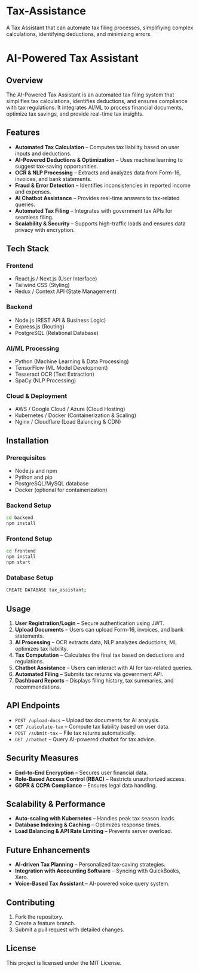 # Tax-Assistance
A Tax Assistant that can automate tax filing processes, simplifiying complex calculations, identifying deductions, and minimizing errors.

# AI-Powered Tax Assistant

## Overview
The AI-Powered Tax Assistant is an automated tax filing system that simplifies tax calculations, identifies deductions, and ensures compliance with tax regulations. It integrates AI/ML to process financial documents, optimize tax savings, and provide real-time tax insights.

## Features
- **Automated Tax Calculation** – Computes tax liability based on user inputs and deductions.
- **AI-Powered Deductions & Optimization** – Uses machine learning to suggest tax-saving opportunities.
- **OCR & NLP Processing** – Extracts and analyzes data from Form-16, invoices, and bank statements.
- **Fraud & Error Detection** – Identifies inconsistencies in reported income and expenses.
- **AI Chatbot Assistance** – Provides real-time answers to tax-related queries.
- **Automated Tax Filing** – Integrates with government tax APIs for seamless filing.
- **Scalability & Security** – Supports high-traffic loads and ensures data privacy with encryption.

## Tech Stack
### **Frontend**
- React.js / Next.js (User Interface)
- Tailwind CSS (Styling)
- Redux / Context API (State Management)

### **Backend**
- Node.js (REST API & Business Logic)
- Express.js  (Routing)
- PostgreSQL  (Relational Database)


### **AI/ML Processing**
- Python (Machine Learning & Data Processing)
- TensorFlow (ML Model Development)
- Tesseract OCR (Text Extraction)
- SpaCy (NLP Processing)

### **Cloud & Deployment**
- AWS / Google Cloud / Azure (Cloud Hosting)
- Kubernetes / Docker (Containerization & Scaling)
- Nginx / Cloudflare (Load Balancing & CDN)

## Installation
### **Prerequisites**
- Node.js and npm
- Python and pip
- PostgreSQL/MySQL database
- Docker (optional for containerization)

### **Backend Setup**
```bash
cd backend
npm install  
```

### **Frontend Setup**
```bash
cd frontend
npm install
npm start
```

### **Database Setup**
```bash
CREATE DATABASE tax_assistant;
```

## Usage
1. **User Registration/Login** – Secure authentication using JWT.
2. **Upload Documents** – Users can upload Form-16, invoices, and bank statements.
3. **AI Processing** – OCR extracts data, NLP analyzes deductions, ML optimizes tax liability.
4. **Tax Computation** – Calculates the final tax based on deductions and regulations.
5. **Chatbot Assistance** – Users can interact with AI for tax-related queries.
6. **Automated Filing** – Submits tax returns via government API.
7. **Dashboard Reports** – Displays filing history, tax summaries, and recommendations.

## API Endpoints
- `POST /upload-docs` – Upload tax documents for AI analysis.
- `GET /calculate-tax` – Compute tax liability based on user data.
- `POST /submit-tax` – File tax returns automatically.
- `GET /chatbot` – Query AI-powered chatbot for tax advice.

## Security Measures
- **End-to-End Encryption** – Secures user financial data.
- **Role-Based Access Control (RBAC)** – Restricts unauthorized access.
- **GDPR & CCPA Compliance** – Ensures legal data handling.

## Scalability & Performance
- **Auto-scaling with Kubernetes** – Handles peak tax season loads.
- **Database Indexing & Caching** – Optimizes response times.
- **Load Balancing & API Rate Limiting** – Prevents server overload.

## Future Enhancements
- **AI-driven Tax Planning** – Personalized tax-saving strategies.
- **Integration with Accounting Software** – Syncing with QuickBooks, Xero.
- **Voice-Based Tax Assistant** – AI-powered voice query system.

## Contributing
1. Fork the repository.
2. Create a feature branch.
3. Submit a pull request with detailed changes.

## License
This project is licensed under the MIT License.



